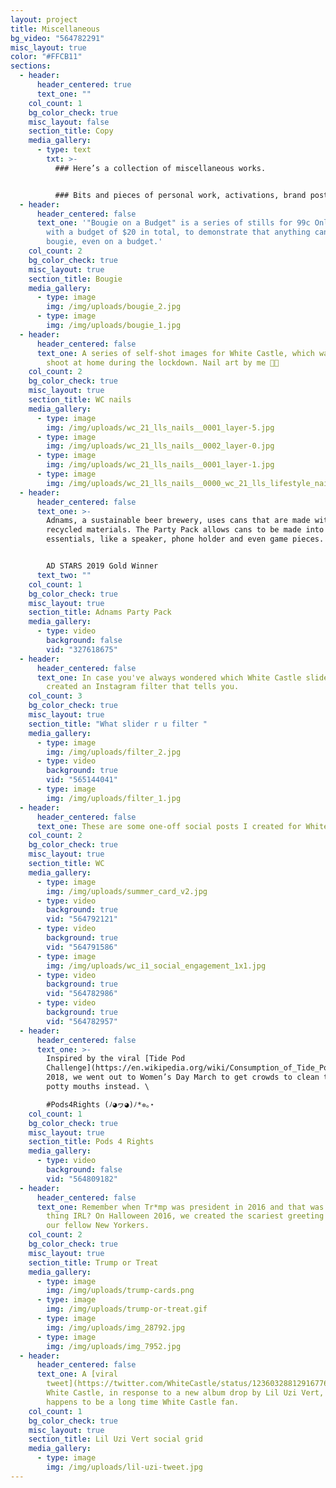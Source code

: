 ```yaml
---
layout: project
title: Miscellaneous
bg_video: "564782291"
misc_layout: true
color: "#FFCB11"
sections:
  - header:
      header_centered: true
      text_one: ""
    col_count: 1
    bg_color_check: true
    misc_layout: false
    section_title: Copy
    media_gallery:
      - type: text
        txt: >-
          ### Here’s a collection of miscellaneous works.


          ### Bits and pieces of personal work, activations, brand posts, illustrations, and more.
  - header:
      header_centered: false
      text_one: '"Bougie on a Budget" is a series of stills for 99c Only Stores, shot
        with a budget of $20 in total, to demonstrate that anything can look
        bougie, even on a budget.'
    col_count: 2
    bg_color_check: true
    misc_layout: true
    section_title: Bougie
    media_gallery:
      - type: image
        img: /img/uploads/bougie_2.jpg
      - type: image
        img: /img/uploads/bougie_1.jpg
  - header:
      header_centered: false
      text_one: A series of self-shot images for White Castle, which was a self DIY
        shoot at home during the lockdown. Nail art by me 💅💅
    col_count: 2
    bg_color_check: true
    misc_layout: true
    section_title: WC nails
    media_gallery:
      - type: image
        img: /img/uploads/wc_21_lls_nails__0001_layer-5.jpg
      - type: image
        img: /img/uploads/wc_21_lls_nails__0002_layer-0.jpg
      - type: image
        img: /img/uploads/wc_21_lls_nails__0001_layer-1.jpg
      - type: image
        img: /img/uploads/wc_21_lls_nails__0000_wc_21_lls_lifestyle_nails-41.jpg
  - header:
      header_centered: false
      text_one: >-
        Adnams, a sustainable beer brewery, uses cans that are made with
        recycled materials. The Party Pack allows cans to be made into party
        essentials, like a speaker, phone holder and even game pieces.


        AD STARS 2019 Gold Winner
      text_two: ""
    col_count: 1
    bg_color_check: true
    misc_layout: true
    section_title: Adnams Party Pack
    media_gallery:
      - type: video
        background: false
        vid: "327618675"
  - header:
      header_centered: false
      text_one: In case you've always wondered which White Castle slider you are, I
        created an Instagram filter that tells you.
    col_count: 3
    bg_color_check: true
    misc_layout: true
    section_title: "What slider r u filter "
    media_gallery:
      - type: image
        img: /img/uploads/filter_2.jpg
      - type: video
        background: true
        vid: "565144041"
      - type: image
        img: /img/uploads/filter_1.jpg
  - header:
      header_centered: false
      text_one: These are some one-off social posts I created for White Castle.
    col_count: 2
    bg_color_check: true
    misc_layout: true
    section_title: WC
    media_gallery:
      - type: image
        img: /img/uploads/summer_card_v2.jpg
      - type: video
        background: true
        vid: "564792121"
      - type: video
        background: true
        vid: "564791586"
      - type: image
        img: /img/uploads/wc_i1_social_engagement_1x1.jpg
      - type: video
        background: true
        vid: "564782986"
      - type: video
        background: true
        vid: "564782957"
  - header:
      header_centered: false
      text_one: >-
        Inspired by the viral [Tide Pod
        Challenge](https://en.wikipedia.org/wiki/Consumption_of_Tide_Pods) in
        2018, we went out to Women’s Day March to get crowds to clean the *real*
        potty mouths instead. \

        #Pods4Rights (ﾉ◕ヮ◕)ﾉ*✲｡⋆
    col_count: 1
    bg_color_check: true
    misc_layout: true
    section_title: Pods 4 Rights
    media_gallery:
      - type: video
        background: false
        vid: "564809182"
  - header:
      header_centered: false
      text_one: Remember when Tr*mp was president in 2016 and that was the scariest
        thing IRL? On Halloween 2016, we created the scariest greeting cards for
        our fellow New Yorkers.
    col_count: 2
    bg_color_check: true
    misc_layout: true
    section_title: Trump or Treat
    media_gallery:
      - type: image
        img: /img/uploads/trump-cards.png
      - type: image
        img: /img/uploads/trump-or-treat.gif
      - type: image
        img: /img/uploads/img_28792.jpg
      - type: image
        img: /img/uploads/img_7952.jpg
  - header:
      header_centered: false
      text_one: A [viral
        tweet](https://twitter.com/WhiteCastle/status/1236032881291677696) for
        White Castle, in response to a new album drop by Lil Uzi Vert, who also
        happens to be a long time White Castle fan.
    col_count: 1
    bg_color_check: true
    misc_layout: true
    section_title: Lil Uzi Vert social grid
    media_gallery:
      - type: image
        img: /img/uploads/lil-uzi-tweet.jpg
---
```

